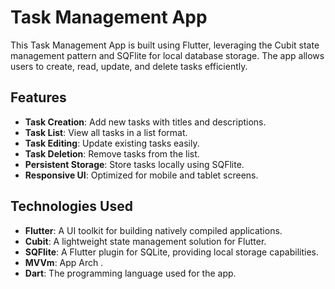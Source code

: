 # Task Management App

This Task Management App is built using Flutter, leveraging the Cubit state management pattern and SQFlite for local database storage. The app allows users to create, read, update, and delete tasks efficiently.

## Features

- **Task Creation**: Add new tasks with titles and descriptions.
- **Task List**: View all tasks in a list format.
- **Task Editing**: Update existing tasks easily.
- **Task Deletion**: Remove tasks from the list.
- **Persistent Storage**: Store tasks locally using SQFlite.
- **Responsive UI**: Optimized for mobile and tablet screens.

## Technologies Used

- **Flutter**: A UI toolkit for building natively compiled applications.
- **Cubit**: A lightweight state management solution for Flutter.
- **SQFlite**: A Flutter plugin for SQLite, providing local storage capabilities.
- **MVVm**: App Arch .
- **Dart**: The programming language used for the app.

